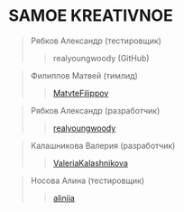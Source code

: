 # SAMOE KREATIVNOE
> Рябков Александр (тестировщик)
>> realyoungwoody (GitHub)

> Филиппов Матвей (тимлид)
>> [MatvteFilippov](https://github.com/MatvteFilippov "GitHub")

> Рябков Александр (разработчик)
>> [realyoungwoody](https://github.com/realyoungwoody "GitHub")

> Калашникова Валерия (разработчик)
>> [ValeriaKalashnikova](https://github.com/ValeriaKalashnikova "GitHub")

> Носова Алина (тестировщик)
>> [alinjia](https://github.com/alinjia "GitHub")
